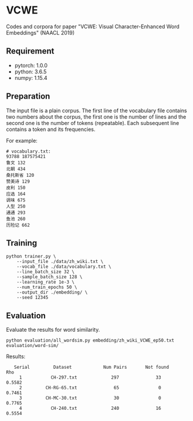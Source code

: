 # VCWE

Codes and corpora for paper "VCWE: Visual Character-Enhanced Word Embeddings" (NAACL 2019)

## Requirement

* pytorch: 1.0.0
* python: 3.6.5
* numpy: 1.15.4

## Preparation

The input file is a plain corpus. The first line of the vocabulary file contains two numbers about the corpus, the first one is the number of lines and the second one is the number of tokens (repeatable). Each subsequent line contains a token and its frequencies.

For example:

```
# vocabulary.txt:
93788 187575421
鲁文 132
北朝 434
桑托斯省 120
赞美诗 129
皮利 150
应选 164
调味 675
人型 250
通通 293
鱼池 260
历险记 662
```

## Training

```
python trainer.py \
    --input_file ./data/zh_wiki.txt \
    --vocab_file ./data/vocabulary.txt \
    --line_batch_size 32 \
    --sample_batch_size 128 \
    --learning_rate 1e-3 \
    --num_train_epochs 50 \
    --output_dir ./embedding/ \
    --seed 12345
```


## Evaluation

Evaluate the results for word similarity.

```
python evaluation/all_wordsim.py embedding/zh_wiki_VCWE_ep50.txt evaluation/word-sim/
```

Results:
```
   Serial         Dataset            Num Pairs       Not found         Rho
     1           CH-297.txt             297              33          0.5582
     2         CH-RG-65.txt              65               0          0.7461
     3         CH-MC-30.txt              30               0          0.7765
     4           CH-240.txt             240              16          0.5554
```



